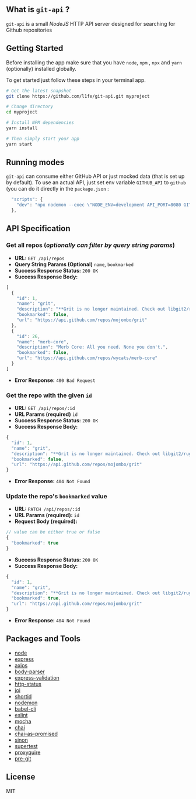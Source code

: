 ## What is `git-api` ?

`git-api` is a small *NodeJS* HTTP API server designed for searching for Github repositories

## Getting Started
Before installing the app make sure that you have `node`, `npm` , `npx` and `yarn` (optionally) installed globally.

To get started just follow these steps in your terminal app.

```bash
# Get the latest snapshot
git clone https://github.com/l1fe/git-api.git myproject

# Change directory
cd myproject

# Install NPM dependencies
yarn install

# Then simply start your app
yarn start
```

## Running modes

`git-api` can consume either GitHub API or just mocked data (that is set up by default).
To use an actual API, just set env variable `GITHUB_API` to `github`
(you can do it directly in the `package.json` :

```js
  "scripts": {
    "dev": "npx nodemon --exec \"NODE_ENV=development API_PORT=8080 GITHUB_API=test npx babel-node src\"",
  },
```

**API Specification**
----

### Get all repos (*optionally can filter by query string params*)
* **URL:**	`GET /api/repos`
* **Query String Params (Optional)** `name`, `bookmarked`
* **Success Response Status:** `200 OK`
* **Success Response Body:**
```js
[
  {
    "id": 1,
    "name": "grit",
    "description": "**Grit is no longer maintained. Check out libgit2/rugged.** Grit gives you object oriented read/write access to Git repositories via Ruby.",
    "bookmarked": false,
    "url": "https://api.github.com/repos/mojombo/grit"
  },
  {
    "id": 26,
    "name": "merb-core",
    "description": "Merb Core: All you need. None you don't.",
    "bookmarked": false,
    "url": "https://api.github.com/repos/wycats/merb-core"
  }
]
```

* **Error Response:** `400 Bad Request`

### Get the repo with the given `id`
* **URL:**	`GET /api/repos/:id`
* **URL Params (required)** `id`
* **Success Response Status:** `200 OK`
* **Success Response Body:**
```js
{
  "id": 1,
  "name": "grit",
  "description": "**Grit is no longer maintained. Check out libgit2/rugged.** Grit gives you object oriented read/write access to Git repositories via Ruby.",
  "bookmarked": false,
  "url": "https://api.github.com/repos/mojombo/grit"
}
```
* **Error Response:** `404 Not Found`

### Update the repo's `bookmarked` value
* **URL:**	`PATCH /api/repos/:id`
* **URL Params (required):** `id`
* **Request Body (required):**
```js
// value can be either true or false
{
  "bookmarked": true
}
```
* **Success Response Status:** `200 OK`
* **Success Response Body:**
```js
{
  "id": 1,
  "name": "grit",
  "description": "**Grit is no longer maintained. Check out libgit2/rugged.** Grit gives you object oriented read/write access to Git repositories via Ruby.",
  "bookmarked": true,
  "url": "https://api.github.com/repos/mojombo/grit"
}
```
* **Error Response:** `404 Not Found`

## Packages and Tools

- [node](http://nodejs.org/)
- [express](https://npmjs.com/package/express)
- [axios](https://www.npmjs.com/package/axios)
- [body-parser](https://www.npmjs.com/package/body-parser)
- [express-validation](https://www.npmjs.com/package/express-validation)
- [http-status](https://www.npmjs.com/package/http-status)
- [joi](https://www.npmjs.com/package/joi)
- [shortid](https://www.npmjs.com/package/shortid)
- [nodemon](https://www.npmjs.com/package/nodemon)
- [babel-cli](https://www.npmjs.com/package/babel-cli)
- [eslint](https://www.npmjs.com/package/eslint)
- [mocha](https://www.npmjs.com/package/mocha)
- [chai](https://www.npmjs.com/package/chai)
- [chai-as-promised](https://www.npmjs.com/package/chai-as-promised)
- [sinon](https://www.npmjs.com/package/sinon)
- [supertest](https://www.npmjs.com/package/supertest)
- [proxyquire](https://www.npmjs.com/package/proxyquire)
- [pre-git](https://www.npmjs.com/package/pre-git)

## License

MIT
